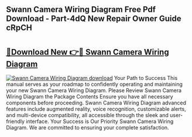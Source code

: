 ## Swann Camera Wiring Diagram Free Pdf Download - Part-4dQ New Repair Owner Guide cRpCH

# <h2><a href="http://dfrcvlb.blite.top/?on=Swann+Camera+Wiring+Diagram">🔗Download New 👉🔴 Swann Camera Wiring Diagram</a></h2>

[![Swann Camera Wiring Diagram download](https://i.imgur.com/lujVjoI.png)](http://dfrcvlb.blite.top/?on=Swann+Camera+Wiring+Diagram)
Your Path to Success This manual serves as your roadmap to confidently operating and maintaining your new Swann Camera Wiring Diagram. Please Review Swann Camera Wiring Diagram the Package Contents Ensure you have all necessary components before proceeding. Swann Camera Wiring Diagram advanced features include augmented reality, voice recognition, customizable alerts, and multi-device compatibility, all accessible through the sleek and user-friendly interface. Your Success is Our Priority Swann Camera Wiring Diagram. We are committed to ensuring your complete satisfaction.
